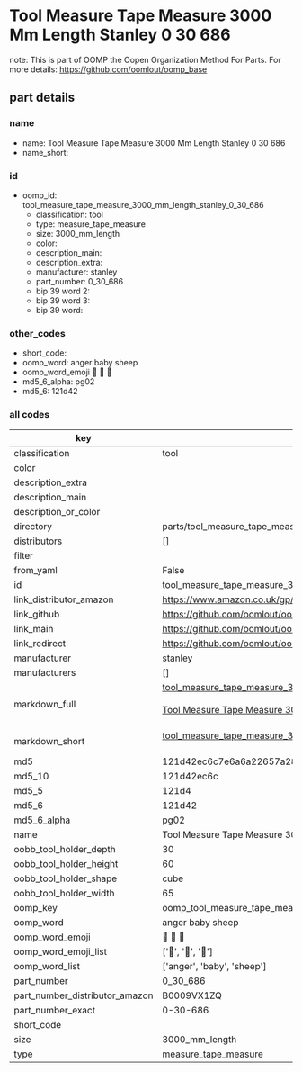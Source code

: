 # Tool Measure Tape Measure 3000 Mm Length Stanley 0 30 686  

note: This is part of OOMP the Oopen Organization Method For Parts. For more details: https://github.com/oomlout/oomp_base

##  part details
  







### name
* name: Tool Measure Tape Measure 3000 Mm Length Stanley 0 30 686
* name_short: 
### id
* oomp_id: tool_measure_tape_measure_3000_mm_length_stanley_0_30_686
  * classification: tool
  * type: measure_tape_measure
  * size: 3000_mm_length
  * color: 
  * description_main: 
  * description_extra: 
  * manufacturer: stanley
  * part_number: 0_30_686
  * bip 39 word 2: 
  * bip 39 word 3: 
  * bip 39 word: 

### other_codes
* short_code: 
* oomp_word: anger baby sheep
* oomp_word_emoji :anger: :baby: :sheep:
* md5_6_alpha: pg02
* md5_6: 121d42









### all codes 
| key | value |  
| --- | --- |  
| classification | tool |  
| color |  |  
| description_extra |  |  
| description_main |  |  
| description_or_color |   |  
| directory | parts/tool_measure_tape_measure_3000_mm_length_stanley_0_30_686 |  
| distributors | [] |  
| filter |  |  
| from_yaml | False |  
| id | tool_measure_tape_measure_3000_mm_length_stanley_0_30_686 |  
| link_distributor_amazon | https://www.amazon.co.uk/gp/product/B0009VX1ZQ |  
| link_github | https://github.com/oomlout/oomlout_oomp_version_1_messy/tree/main/parts/tool_measure_tape_measure_3000_mm_length_stanley_0_30_686 |  
| link_main | https://github.com/oomlout/oomlout_oomp_version_1_messy/tree/main/parts/tool_measure_tape_measure_3000_mm_length_stanley_0_30_686 |  
| link_redirect | https://github.com/oomlout/oomlout_oomp_version_1_messy/tree/main/parts/tool_measure_tape_measure_3000_mm_length_stanley_0_30_686 |  
| manufacturer | stanley |  
| manufacturers | [] |  
| markdown_full | [tool_measure_tape_measure_3000_mm_length_stanley_0_30_686](none)<br>[](none)<br>[Tool Measure Tape Measure 3000 Mm Length Stanley 0 30 686](none)<br><br> |  
| markdown_short | [tool_measure_tape_measure_3000_mm_length_stanley_0_30_686](none)<br><br> |  
| md5 | 121d42ec6c7e6a6a22657a285128e1fe |  
| md5_10 | 121d42ec6c |  
| md5_5 | 121d4 |  
| md5_6 | 121d42 |  
| md5_6_alpha | pg02 |  
| name | Tool Measure Tape Measure 3000 Mm Length Stanley 0 30 686 |  
| oobb_tool_holder_depth | 30 |  
| oobb_tool_holder_height | 60 |  
| oobb_tool_holder_shape | cube |  
| oobb_tool_holder_width | 65 |  
| oomp_key | oomp_tool_measure_tape_measure_3000_mm_length_stanley_0_30_686 |  
| oomp_word | anger baby sheep |  
| oomp_word_emoji | :anger: :baby: :sheep: |  
| oomp_word_emoji_list | [':anger:', ':baby:', ':sheep:'] |  
| oomp_word_list | ['anger', 'baby', 'sheep'] |  
| part_number | 0_30_686 |  
| part_number_distributor_amazon | B0009VX1ZQ |  
| part_number_exact | 0-30-686 |  
| short_code |  |  
| size | 3000_mm_length |  
| type | measure_tape_measure |  

